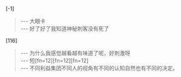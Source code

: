 
[-1] 
>--- 大眼卡<br>
>--- 好了好了我知道神秘刺客没有死了<br>

[116] 
>--- 为什么我感觉越看越有味道了呢，好刺激呀<br>
>--- 短[fn=12][fn=12][fn=12]<br>
>--- 不同利益集团不同人的视角有不同的认知自然也有不同的决定。<br>
